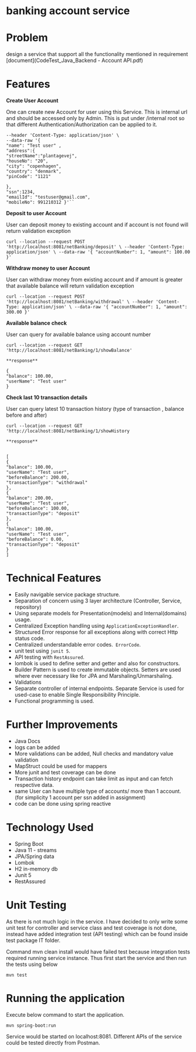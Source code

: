 # banking account service

# ****Problem****

design a service that support all the functionality mentioned in requirement [document](CodeTest_Java_Backend - Account
API.pdf)

# **Features**

**Create User Account**

One can create new Account for user using this Service. This is internal url and should be accessed only by Admin. This
is put under /internal root so that different Authentication/Authorization can be applied to it.

```curl --location --request POST 'http://localhost:8081/netBanking/internal/create' \
--header 'Content-Type: application/json' \
--data-raw '{
"name": "Test user" ,
"address":{
"streetName":"plantagevej",
"houseNo": "20",
"city": "copenhagen",
"country": "denmark",
"pinCode": "1121"

},
"ssn":1234,
"emailId": "testuser@gmail.com",
"mobileNo": 991210312 }'``
```

**Deposit to user Account**

User can deposit money to existing account and if account is not found will return validation exception

`curl --location --request POST 'http://localhost:8081/netBanking/deposit' \
--header 'Content-Type: application/json' \
--data-raw '{
"accountNumber": 1,
"amount": 100.00 }'`

**Withdraw money to user Account**

User can withdraw money from existing account and if amount is greater that available balance will return validation
exception

`curl --location --request POST 'http://localhost:8081/netBanking/withdrawal' \
--header 'Content-Type: application/json' \
--data-raw '{
"accountNumber": 1,
"amount": 300.00 }'`

**Available balance check**

User can query for available balance using account number

```
curl --location --request GET 'http://localhost:8081/netBanking/1/showBalance'

**response**

{
"balance": 100.00,
"userName": "Test user"
}
```

**Check last 10 transaction details**

User can query latest 10 transaction history (type of transaction , balance before and after)

`````
curl --location --request GET 'http://localhost:8081/netBanking/1/showHistory

**response**


[
{
"balance": 100.00,
"userName": "Test user",
"beforeBalance": 200.00,
"transactionType": "withdrawal"
},
{
"balance": 200.00,
"userName": "Test user",
"beforeBalance": 100.00,
"transactionType": "deposit"
},
{
"balance": 100.00,
"userName": "Test user",
"beforeBalance": 0.00,
"transactionType": "deposit"
}
]
`````

# Technical Features

* Easily navigable service package structure.
* Separation of concern using 3 layer architecture (Controller, Service, repository)
* Using separate models for Presentation(models) and Internal(domains) usage.
* Centralized Exception handling using `ApplicationExceptionHandler`. 
* Structured Error response for all exceptions along with correct Http status code. 
* Centralized understandable error codes.` ErrorCode`. 
* unit test using `junit 5`.
* API testing with `RestAssured`.
* lombok is used to define setter and getter and also for constructors.
* Builder Pattern is used to create immutable objects. Setters are used where ever necessary like for JPA and Marshaling/Unmarshaling.
* Validations 
* Separate controller of internal endpoints. Separate Service is used for  used-case to enable Single
  Responsibility Principle. 
* Functional programming is used.

# **Further Improvements**

* Java Docs
* logs can be added
* More validations can be added, Null checks and mandatory value validation
* MapStruct could be used for mappers
* More junit and test coverage can be done
* Transaction history endpoint can take limit as input and can fetch respective data.
* same User can have multiple type of accounts/ more than 1 account. (for simplicity 1 account per ssn added in assignment)
* code can be done using spring reactive

# Technology Used

* Spring Boot
* Java 11 - streams
* JPA/Spring data
* Lombok
* H2 in-memory db
* Junit 5
* RestAssured

# **Unit Testing**

As there is not much logic in the service. I have decided to only write some unit test for controller and service class and test coverage is not done,
instead have added integration test (API testing) which can be found inside test package IT folder.

Command mvn clean install would have failed test because integration tests required running service instance. Thus first start the service and then run the tests using below

`mvn test`

# Running the application

Execute below command to start the application.

`mvn spring-boot:run`

Service would be started on localhost:8081. Different APIs of the service could be tested directly from Postman.



